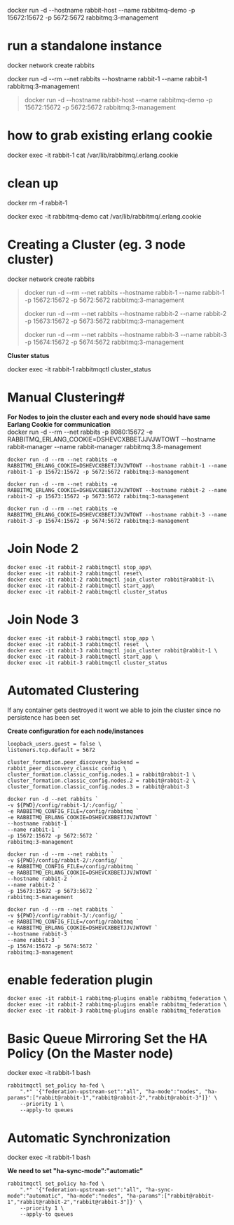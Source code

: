 
docker run -d --hostname rabbit-host --name rabbitmq-demo -p 15672:15672 -p 5672:5672 rabbitmq:3-management


# run a standalone instance
docker network create rabbits

docker run -d --rm --net rabbits --hostname rabbit-1 --name rabbit-1 rabbitmq:3-management

> docker run -d --hostname rabbit-host --name rabbitmq-demo -p 15672:15672 -p 5672:5672 rabbitmq:3-management


# how to grab existing erlang cookie
docker exec -it rabbit-1 cat /var/lib/rabbitmq/.erlang.cookie

# clean up
docker rm -f rabbit-1


docker exec -it rabbitmq-demo cat /var/lib/rabbitmq/.erlang.cookie


# Creating a Cluster (eg. 3 node cluster)
docker network create rabbits

>docker run -d --rm --net rabbits --hostname rabbit-1 --name rabbit-1 -p 15672:15672 -p 5672:5672 rabbitmq:3-management
>
>docker run -d --rm --net rabbits --hostname rabbit-2 --name rabbit-2 -p 15673:15672 -p 5673:5672 rabbitmq:3-management
>
>docker run -d --rm --net rabbits --hostname rabbit-3 --name rabbit-3 -p 15674:15672 -p 5674:5672 rabbitmq:3-management

**Cluster status**

docker exec -it rabbit-1 rabbitmqctl cluster_status


# Manual Clustering#

**For Nodes to join the cluster each and every node should have same Earlang Cookie for communication**\
docker run -d --rm --net rabbits -p 8080:15672 -e RABBITMQ_ERLANG_COOKIE=DSHEVCXBBETJJVJWTOWT --hostname rabbit-manager --name rabbit-manager rabbitmq:3.8-management

```
docker run -d --rm --net rabbits -e RABBITMQ_ERLANG_COOKIE=DSHEVCXBBETJJVJWTOWT --hostname rabbit-1 --name rabbit-1 -p 15672:15672 -p 5672:5672 rabbitmq:3-management

docker run -d --rm --net rabbits -e RABBITMQ_ERLANG_COOKIE=DSHEVCXBBETJJVJWTOWT --hostname rabbit-2 --name rabbit-2 -p 15673:15672 -p 5673:5672 rabbitmq:3-management

docker run -d --rm --net rabbits -e RABBITMQ_ERLANG_COOKIE=DSHEVCXBBETJJVJWTOWT --hostname rabbit-3 --name rabbit-3 -p 15674:15672 -p 5674:5672 rabbitmq:3-management
```

# Join Node 2
```
docker exec -it rabbit-2 rabbitmqctl stop_app\
docker exec -it rabbit-2 rabbitmqctl reset\
docker exec -it rabbit-2 rabbitmqctl join_cluster rabbit@rabbit-1\
docker exec -it rabbit-2 rabbitmqctl start_app\
docker exec -it rabbit-2 rabbitmqctl cluster_status
```

# Join Node 3
```
docker exec -it rabbit-3 rabbitmqctl stop_app \
docker exec -it rabbit-3 rabbitmqctl reset  \
docker exec -it rabbit-3 rabbitmqctl join_cluster rabbit@rabbit-1 \
docker exec -it rabbit-3 rabbitmqctl start_app \
docker exec -it rabbit-3 rabbitmqctl cluster_status
```

# Automated Clustering
If any container gets destroyed it wont we able to join the cluster since no persistence has been set

**Create configuration for each node/instances**
```
loopback_users.guest = false \
listeners.tcp.default = 5672

cluster_formation.peer_discovery_backend = rabbit_peer_discovery_classic_config \
cluster_formation.classic_config.nodes.1 = rabbit@rabbit-1 \
cluster_formation.classic_config.nodes.2 = rabbit@rabbit-2 \
cluster_formation.classic_config.nodes.3 = rabbit@rabbit-3
```
```
docker run -d --net rabbits `
-v ${PWD}/config/rabbit-1/:/config/ `
-e RABBITMQ_CONFIG_FILE=/config/rabbitmq `
-e RABBITMQ_ERLANG_COOKIE=DSHEVCXBBETJJVJWTOWT `
--hostname rabbit-1 `
--name rabbit-1 `
-p 15672:15672 -p 5672:5672 `
rabbitmq:3-management
```
```
docker run -d --rm --net rabbits `
-v ${PWD}/config/rabbit-2/:/config/ `
-e RABBITMQ_CONFIG_FILE=/config/rabbitmq `
-e RABBITMQ_ERLANG_COOKIE=DSHEVCXBBETJJVJWTOWT `
--hostname rabbit-2 `
--name rabbit-2 `
-p 15673:15672 -p 5673:5672 `
rabbitmq:3-management
```
```
docker run -d --rm --net rabbits `
-v ${PWD}/config/rabbit-3/:/config/ `
-e RABBITMQ_CONFIG_FILE=/config/rabbitmq `
-e RABBITMQ_ERLANG_COOKIE=DSHEVCXBBETJJVJWTOWT `
--hostname rabbit-3 `
--name rabbit-3 `
-p 15674:15672 -p 5674:5672 `
rabbitmq:3-management
```

# enable federation plugin
```
docker exec -it rabbit-1 rabbitmq-plugins enable rabbitmq_federation \
docker exec -it rabbit-2 rabbitmq-plugins enable rabbitmq_federation \
docker exec -it rabbit-3 rabbitmq-plugins enable rabbitmq_federation
```

# Basic Queue Mirroring Set the HA Policy (On the Master node)
docker exec -it rabbit-1 bash

```
rabbitmqctl set_policy ha-fed \
    ".*" '{"federation-upstream-set":"all", "ha-mode":"nodes", "ha-params":["rabbit@rabbit-1","rabbit@rabbit-2","rabbit@rabbit-3"]}' \
    --priority 1 \
    --apply-to queues
```
# Automatic Synchronization

docker exec -it rabbit-1 bash

**We need to set "ha-sync-mode":"automatic"**

```
rabbitmqctl set_policy ha-fed \
    ".*" '{"federation-upstream-set":"all", "ha-sync-mode":"automatic", "ha-mode":"nodes", "ha-params":["rabbit@rabbit-1","rabbit@rabbit-2","rabbit@rabbit-3"]}' \
    --priority 1 \
    --apply-to queues
```
